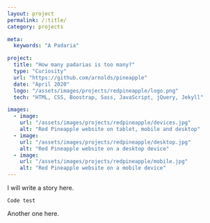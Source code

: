 ```yaml
---
layout: project
permalink: /:title/
category: projects

meta:
  keywords: "A Padaria"

project:
  title: "How many padarias is too many?"
  type: "Curiosity"
  url: "https://github.com/arnolds/pineapple"
  date: "April 2020"
  logo: "/assets/images/projects/redpineapple/logo.png"
  tech: "HTML, CSS, Boostrap, Sass, JavaScript, jQuery, Jekyll"

images:
  - image:
    url: "/assets/images/projects/redpineapple/devices.jpg"
    alt: "Red Pineapple website on tablet, mobile and desktop"
  - image:
    url: "/assets/images/projects/redpineapple/desktop.jpg"
    alt: "Red Pineapple website on a desktop device"
  - image:
    url: "/assets/images/projects/redpineapple/mobile.jpg"
    alt: "Red Pineapple website on a mobile device"
---
```

<p>I will write a story here.</p>

<code>Code test</code>

<p>Another one here.</p>